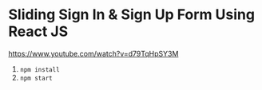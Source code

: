 # Sliding Sign In & Sign Up Form Using React JS
  https://www.youtube.com/watch?v=d79TqHpSY3M
1. ```npm install```
2. ```npm start```
